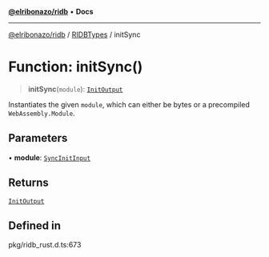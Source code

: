 [**@elribonazo/ridb**](../../../README.md) • **Docs**

***

[@elribonazo/ridb](../../../README.md) / [RIDBTypes](../README.md) / initSync

# Function: initSync()

> **initSync**(`module`): [`InitOutput`](../interfaces/InitOutput.md)

Instantiates the given `module`, which can either be bytes or
a precompiled `WebAssembly.Module`.

## Parameters

• **module**: [`SyncInitInput`](../type-aliases/SyncInitInput.md)

## Returns

[`InitOutput`](../interfaces/InitOutput.md)

## Defined in

pkg/ridb\_rust.d.ts:673
